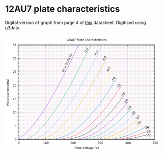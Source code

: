 # 12AU7 plate characteristics

Digital version of graph from page 4 of [this](http://www.mif.pg.gda.pl/homepages/frank/sheets/093/1/12AU7A.pdf) datasheet. Digitised using g3data.

![demo image](plot.png)
